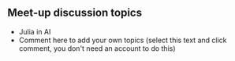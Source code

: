## Meet-up discussion topics

- Julia in AI
- Comment here to add your own topics (select this text and click comment, you don't need an account to do this)